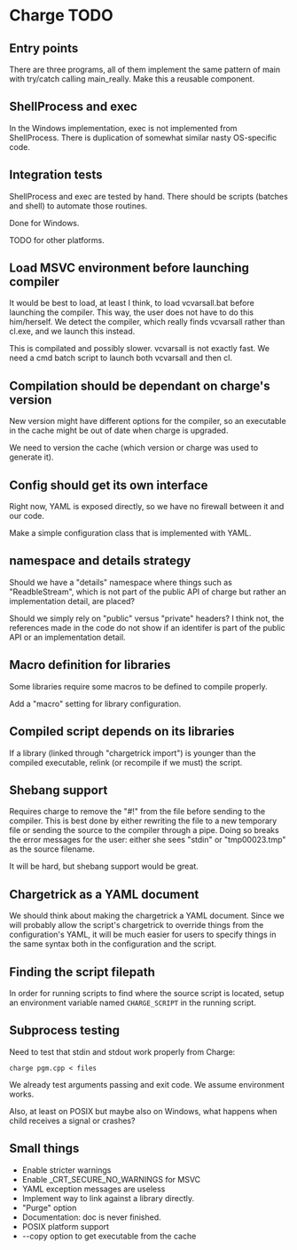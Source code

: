 # Charge TODO


## Entry points

There are three programs, all of them implement the same pattern of main with try/catch calling main_really.  Make this a reusable component.


## ShellProcess and exec

In the Windows implementation, exec is not implemented from ShellProcess.  There is duplication of somewhat similar nasty OS-specific code.


## Integration tests

ShellProcess and exec are tested by hand.  There should be scripts (batches and shell) to automate those routines.

Done for Windows.

TODO for other platforms.


## Load MSVC environment before launching compiler

It would be best to load, at least I think, to load vcvarsall.bat before
launching the compiler.  This way, the user does not have to do this
him/herself.  We detect the compiler, which really finds vcvarsall rather than
cl.exe, and we launch this instead.

This is compilated and possibly slower.  vcvarsall is not exactly fast.  We
need a cmd batch script to launch both vcvarsall and then cl.


## Compilation should be dependant on charge's version

New version might have different options for the compiler, so an executable in the
cache might be out of date when charge is upgraded.

We need to version the cache (which version or charge was used to generate it).


## Config should get its own interface

Right now, YAML is exposed directly, so we have no firewall between it and our code.

Make a simple configuration class that is implemented with YAML.


## namespace and details strategy

Should we have a "details" namespace where things such as "ReadbleStream", which is not part of the public API of charge but rather an implementation detail, are placed?

Should we simply rely on "public" versus "private" headers?  I think not, the references made in the code do not show if an identifer is part of the public API or an implementation detail.


## Macro definition for libraries

Some libraries require some macros to be defined to compile properly.  

Add a "macro" setting for library configuration.


## Compiled script depends on its libraries

If a library (linked through "chargetrick import") is younger than the compiled executable, relink (or recompile if we must) the script.


## Shebang support

Requires charge to remove the "#!" from the file before sending to the compiler.  This is best done by either rewriting the file to a new temporary file or sending the source to the compiler through a pipe.  Doing so breaks the error messages for the user: either she sees "stdin" or "tmp00023.tmp" as the source filename.

It will be hard, but shebang support would be great.


## Chargetrick as a YAML document

We should think about making the chargetrick a YAML document.  Since we will probably allow the script's chargetrick to override things from the configuration's YAML, it will be much easier for users to specify things in the same syntax both in the configuration and the script.


## Finding the script filepath

In order for running scripts to find where the source script is located, setup an environment variable named `CHARGE_SCRIPT` in the running script.


## Subprocess testing

Need to test that stdin and stdout work properly from Charge:

```
charge pgm.cpp < files
```

We already test arguments passing and exit code.  We assume environment works.

Also, at least on POSIX but maybe also on Windows, what happens when child receives a signal or crashes?


## Small things


- Enable stricter warnings
- Enable _CRT_SECURE_NO_WARNINGS for MSVC
- YAML exception messages are useless
- Implement way to link against a library directly.
- "Purge" option
- Documentation: doc is never finished.
- POSIX platform support
- --copy option to get executable from the cache
